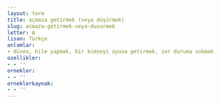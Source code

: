 ```yaml
---
layout: term
title: açmaza getirmek (veya düşürmek)
slug: acmaza-getirmek-veya-dusurmek
letter: A
lisan: Türkçe
anlamlar:
- düzen, hile yapmak, bir kimseyi oyuna getirmek, zor duruma sokmak
ozellikler:
- - ''
ornekler:
- - ''
orneklerkaynak:
- - ''
---
```

